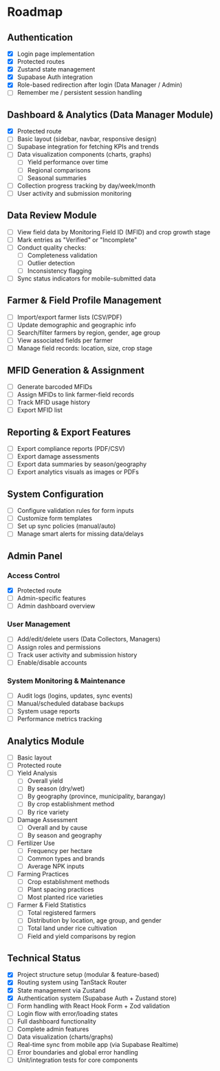 # Roadmap

## Authentication

- [x] Login page implementation
- [x] Protected routes
- [x] Zustand state management
- [x] Supabase Auth integration
- [x] Role-based redirection after login (Data Manager / Admin)
- [ ] Remember me / persistent session handling

## Dashboard & Analytics (Data Manager Module)

- [x] Protected route
- [ ] Basic layout (sidebar, navbar, responsive design)
- [ ] Supabase integration for fetching KPIs and trends
- [ ] Data visualization components (charts, graphs)
  - [ ] Yield performance over time
  - [ ] Regional comparisons
  - [ ] Seasonal summaries
- [ ] Collection progress tracking by day/week/month
- [ ] User activity and submission monitoring

## Data Review Module

- [ ] View field data by Monitoring Field ID (MFID) and crop growth stage
- [ ] Mark entries as "Verified" or "Incomplete"
- [ ] Conduct quality checks:
  - [ ] Completeness validation
  - [ ] Outlier detection
  - [ ] Inconsistency flagging
- [ ] Sync status indicators for mobile-submitted data

## Farmer & Field Profile Management

- [ ] Import/export farmer lists (CSV/PDF)
- [ ] Update demographic and geographic info
- [ ] Search/filter farmers by region, gender, age group
- [ ] View associated fields per farmer
- [ ] Manage field records: location, size, crop stage

## MFID Generation & Assignment

- [ ] Generate barcoded MFIDs
- [ ] Assign MFIDs to link farmer-field records
- [ ] Track MFID usage history
- [ ] Export MFID list

## Reporting & Export Features

- [ ] Export compliance reports (PDF/CSV)
- [ ] Export damage assessments
- [ ] Export data summaries by season/geography
- [ ] Export analytics visuals as images or PDFs

## System Configuration

- [ ] Configure validation rules for form inputs
- [ ] Customize form templates
- [ ] Set up sync policies (manual/auto)
- [ ] Manage smart alerts for missing data/delays

## Admin Panel

### Access Control

- [x] Protected route
- [ ] Admin-specific features
- [ ] Admin dashboard overview

### User Management

- [ ] Add/edit/delete users (Data Collectors, Managers)
- [ ] Assign roles and permissions
- [ ] Track user activity and submission history
- [ ] Enable/disable accounts

### System Monitoring & Maintenance

- [ ] Audit logs (logins, updates, sync events)
- [ ] Manual/scheduled database backups
- [ ] System usage reports
- [ ] Performance metrics tracking

## Analytics Module

- [ ] Basic layout
- [ ] Protected route
- [ ] Yield Analysis
  - [ ] Overall yield
  - [ ] By season (dry/wet)
  - [ ] By geography (province, municipality, barangay)
  - [ ] By crop establishment method
  - [ ] By rice variety
- [ ] Damage Assessment
  - [ ] Overall and by cause
  - [ ] By season and geography
- [ ] Fertilizer Use
  - [ ] Frequency per hectare
  - [ ] Common types and brands
  - [ ] Average NPK inputs
- [ ] Farming Practices
  - [ ] Crop establishment methods
  - [ ] Plant spacing practices
  - [ ] Most planted rice varieties
- [ ] Farmer & Field Statistics
  - [ ] Total registered farmers
  - [ ] Distribution by location, age group, and gender
  - [ ] Total land under rice cultivation
  - [ ] Field and yield comparisons by region

## Technical Status

- [x] Project structure setup (modular & feature-based)
- [x] Routing system using TanStack Router
- [x] State management via Zustand
- [x] Authentication system (Supabase Auth + Zustand store)
- [ ] Form handling with React Hook Form + Zod validation
- [ ] Login flow with error/loading states
- [ ] Full dashboard functionality
- [ ] Complete admin features
- [ ] Data visualization (charts/graphs)
- [ ] Real-time sync from mobile app (via Supabase Realtime)
- [ ] Error boundaries and global error handling
- [ ] Unit/integration tests for core components
